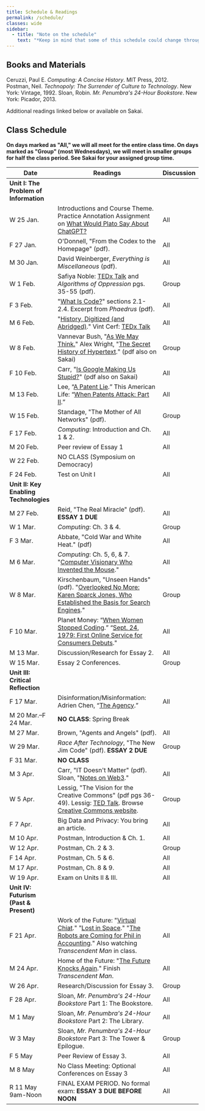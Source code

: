 ```yaml
---
title: Schedule & Readings
permalink: /schedule/
classes: wide
sidebar:
  - title: "Note on the schedule"
    text: "*Keep in mind that some of this schedule could change throughout the semester. However, if anything changes I'll update this page, and I'll be sure to give you plenty of advance notice.*"
---
```


## Books and Materials

Ceruzzi, Paul E. *Computing: A Concise History*. MIT Press, 2012.  
Postman, Neil. *Technopoly: The Surrender of Culture to Technology*. New York: Vintage, 1992.
Sloan, Robin. *Mr. Penumbra's 24-Hour Bookstore*. New York: Picador, 2013.

Additional readings linked below or available on Sakai.

## Class Schedule

**On days marked as "All," we will all meet for the entire class time. On days marked as "Group" (most Wednesdays), we will meet in smaller groups for half the class period. See Sakai for your assigned group time.**

Date|Readings|Discussion
--|----|--
|**Unit I: The Problem of Information**
W 25 Jan.|Introductions and Course Theme. Practice Annotation Assignment on [What Would Plato Say About ChatGPT?](https://www.nytimes.com/2022/12/15/opinion/chatgpt-education-ai-technology.html)|All
F 27 Jan.|O'Donnell, "From the Codex to the Homepage" (pdf).|All
M 30 Jan.|David Weinberger, *Everything is Miscellaneous* (pdf).|All
W 1 Feb.| Safiya Noble: [TEDx Talk](https://youtu.be/UXuJ8yQf6dI) and *Algorithms of Oppression* pgs. 35-55 (pdf).|Group
F 3 Feb.|"[What Is Code?](https://www.bloomberg.com/graphics/2015-paul-ford-what-is-code/#lets-begin)" sections 2.1-2.4. Excerpt from *Phaedrus* (pdf).|All
M 6 Feb.|"[History, Digitized (and Abridged)](http://www.nytimes.com/2007/03/10/business/yourmoney/11archive.html?ref=business)." Vint Cerf: [TEDx Talk](https://www.youtube.com/watch?reload=9&v=GV0A82TCrf0)|All
W 8 Feb.|Vannevar Bush, "[As We May Think.](http://www.theatlantic.com/magazine/archive/1945/07/as-we-may-think/303881/)" Alex Wright, "[The Secret History of Hypertext](https://www.theatlantic.com/technology/archive/2014/05/in-search-of-the-proto-memex/371385/)." (pdf also on Sakai)|Group
F 10 Feb.|Carr, "[Is Google Making Us Stupid?](http://www.theatlantic.com/magazine/archive/2008/07/is-google-making-us-stupid/306868/)" (pdf also on Sakai)|All
M 13 Feb.|Lee, “[A Patent Lie](http://www.nytimes.com/2007/06/09/opinion/09lee.html?_r=1&oref=slogin).” This American Life: “[When Patents Attack: Part II](http://www.thisamericanlife.org/radio-archives/episode/496/when-patents-attack-part-two).”|All
W 15 Feb.|Standage, "The Mother of All Networks" (pdf).|Group
F 17 Feb.|*Computing*: Introduction and Ch. 1 & 2.|All
M 20 Feb.|Peer review of Essay 1|All
W 22 Feb.|NO CLASS (Symposium on Democracy)
F 24 Feb.|Test on Unit I|All
|**Unit II: Key Enabling Technologies**
M 27 Feb.|Reid, "The Real Miracle" (pdf). **ESSAY 1 DUE**|All
W 1 Mar.|*Computing*: Ch. 3 & 4.|Group
F 3 Mar.|Abbate, "Cold War and White Heat." (pdf)|All
M 6 Mar.|*Computing*: Ch. 5, 6, & 7. "[Computer Visionary Who Invented the Mouse](http://www.nytimes.com/2013/07/04/technology/douglas-c-engelbart-inventor-of-the-computer-mouse-dies-at-88.html)."|All
W 8 Mar.|Kirschenbaum, "Unseen Hands" (pdf). "[Overlooked No More: Karen Sparck Jones, Who Established the Basis for Search Engines](https://www.nytimes.com/2019/01/02/obituaries/karen-sparck-jones-overlooked.html)."|Group
F 10 Mar.|Planet Money: “[When Women Stopped Coding](https://www.npr.org/sections/money/2014/10/17/356944145/episode-576-when-women-stopped-coding).” “[Sept. 24, 1979: First Online Service for Consumers Debuts](https://www.wired.com/2009/09/0924compuserve-launches/)."|All
M 13 Mar.|Discussion/Research for Essay 2.|All
W 15 Mar.|Essay 2 Conferences.|Group
|**Unit III: Critical Reflection**
F 17 Mar.|Disinformation/Misinformation: Adrien Chen, “[The Agency](https://www.nytimes.com/2015/06/07/magazine/the-agency.html).”|All
M 20 Mar.–F 24 Mar.|**NO CLASS**: Spring Break
M 27 Mar.|Brown, "Agents and Angels" (pdf).|All
W 29 Mar.|*Race After Technology*, "The New Jim Code" (pdf). **ESSAY 2 DUE**|Group
F 31 Mar.|**NO CLASS**
M 3 Apr.|Carr, "IT Doesn't Matter" (pdf). Sloan, "[Notes on Web3](https://www.robinsloan.com/lab/notes-on-web3/)."|All
W 5 Apr.|Lessig, "The Vision for the Creative Commons" (pdf pgs 36-49). Lessig: [TED Talk](https://www.ted.com/talks/lawrence_lessig_laws_that_choke_creativity). Browse [Creative Commons website](https://creativecommons.org/).|Group
F 7 Apr.|Big Data and Privacy: You bring an article.|All
M 10 Apr.|Postman, Introduction & Ch. 1.|All
W 12 Apr.|Postman, Ch. 2 & 3.|Group
F 14 Apr.|Postman, Ch. 5 & 6.|All
M 17 Apr.|Postman, Ch. 8 & 9.|All
W 19 Apr.|Exam on Units II & III.|All
|**Unit IV: Futurism (Past & Present)**
F 21 Apr.|Work of the Future: "[Virtual Chiat](http://www.wired.com/wired/archive/2.07/chiat.html)." "[Lost in Space](http://www.wired.com/wired/archive/7.02/chiat.html)." "[The Robots are Coming for Phil in Accounting](https://www.nytimes.com/2021/03/06/business/the-robots-are-coming-for-phil-in-accounting.html)." Also watching *Transcendent Man* in class.|All
M 24 Apr.|Home of the Future: "[The Future Knocks Again](http://www.nytimes.com/2008/07/10/garden/10disney.html)." Finish *Transcendent Man*.|All
W 26 Apr.|Research/Discussion for Essay 3.|Group
F 28 Apr.|Sloan, *Mr. Penumbra's 24-Hour Bookstore* Part 1: The Bookstore.|All
M 1 May|Sloan, *Mr. Penumbra's 24-Hour Bookstore* Part 2: The Library.|All
W 3 May|Sloan, *Mr. Penumbra's 24-Hour Bookstore* Part 3: The Tower & Epilogue.|Group
F 5 May|Peer Review of Essay 3.|All
M 8 May|No Class Meeting: Optional Conferences on Essay 3|All
R 11 May 9am-Noon|FINAL EXAM PERIOD. No formal exam: **ESSAY 3 DUE BEFORE NOON**|All
